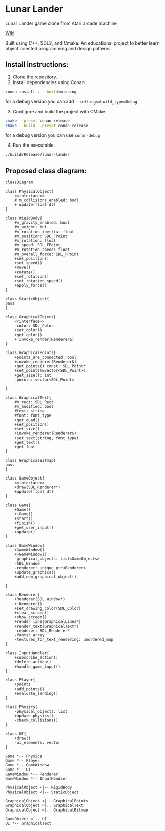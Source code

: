 # Lunar Lander
Lunar Lander game clone from Atari arcade machine

[Wiki](https://en.wikipedia.org/wiki/Lunar_Lander_(1979_video_game))

Built using C++, SDL2, and Cmake.
An educational project to better learn object oriented programming and design patterns.



## Install instructions:
1. Clone the repository.
2. Install dependencies using Conan.

```bash
conan install . --build=missing
```
for a debug version you can add `--settings=build_type=Debug`

3. Configure and build the project with CMake.

```bash
cmake --preset conan-release
cmake --build --preset conan-release
```

for a debug version you can use `conan-debug`

4. Run the executable.

```bash
./build/Release/lunar-lander
```

## Proposed class diagram:

```mermaid
classDiagram 

class PhysicalObject{
    <<interface>>
    # m_collisions_enabled: bool
    + update(float dt)
}

class RigidBody{
    #m_gravity_enabled: bool
    #m_weight: int
    #m_rotation_inertia: float
    #m_position: SDL_FPoint
    #m_rotation: float
    #m_speed: SDL_FPoint
    #m_rotation_speed: float
    #m_overall_force: SDL_FPoint
    +set_position()
    +set_speed()
    +move()
    +rotate()
    +set_rotation()
    +set_rotation_speed()
    +apply_force()
}

class StaticObject{
pass
}

class GraphicalObject{
    <<interface>>
    -color: SDL_Color
    +set_color()
    +get_color()
    + invoke_render(Renderer&)
}

class GraphicalPoints{
    +points_are_connected: bool
    +invoke_renderer(Renderer&)
    +get_points() const: SDL_Point*
    +set_points(&vector<SDL_Point>)
    +get_size(): int
    -points: vector<SDL_Point>

}

class GraphicalText{
    #m_rect: SDL_Rect
    #m_modified: bool
    #text: string
    #font: font_type
    +get_quad()
    +set_position()
    +set_size()
    +invoke_renderer(Renderer&)
    +set_text(string, font_type)
    +get_text()
    +get_font
}

class GraphicalBitmap{
pass
}

class GameObject{
    <<interface>>
    +draw(SDL_Renderer*)
    +update(float dt)
}

class Game{
    +Game()
    +~Game()
    +start()
    +finish()
    +get_user_input()
    +update()
}

class GameWindow{
    +GameWindow()
    +~GameWindow()
    -graphical_objects: list<GameObjects>
    -SDL_Window
    -renderer: unique_ptr<Renderer>
    +update_graphics()
    +add_new_graphical_object()
    
}

class Renderer{
    +Renderer(SDL_Window*)
    +~Renderer()
    +set_drawing_color(SDL_Color)
    +clear_screen()
    +show_screem()
    +render_line(GraphicalLines*)
    +render_text(GraphicalText*)
    -renderer: SDL_Renderer*
    -fonts: array
    -textures_for_text_rendering: unordered_map
}

class InputHandler{
    +subscribe_action()
    +delete_action()
    +handle_game_input()
}

class Player{
    +points
    +add_points()
    +evaluate_landing()
}

class Physics{
    -physical_objects: list
    +update_physics()
    -check_collisions()
}

class UI{
    +draw()
    -ui_elements: vector
}

Game *-- Physics
Game *-- Player
Game *-- GameWindow
Game *-- UI
GameWindow *-- Renderer
GameWindow *-- InputHandler

PhysicalObject <|-- RigidBody
PhysicalObject <|-- StaticObject

GraphicalObject <|.. GraphicalPoints
GraphicalObject <|.. GraphicalText
GraphicalObject <|.. GraphicalBitmap

GameObject <|-- UI
UI *-- GraphicalText
```
